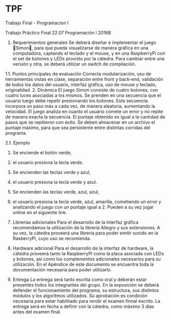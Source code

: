 # TPF

Trabajo Final - Programacion I

Trabajo Práctico Final 22.07 Programación I 2016B

1. Requerimientos generales
Se deberá diseñar e implementar el juego Simon, para que pueda visualizarse de manera gráfica en una computadora, captando el teclado y el mouse, y en una RaspberryPi con el set de
botones y LEDs provisto por la cátedra. Para cambiar entre una versión y otra, se deberá utilizar un switch de compilación.

1.1. Puntos principales de evaluación
Correcta modularización, uso de herramientas vistas en clase, separación entre front y back-end, validación de todos los datos del usuario,
interfaz gráfica, uso de mouse y teclado, originalidad.
2. Dinámica
El juego Simon consiste de cuatro botones, con cuatro luces asociadas a los mismos. Se prenden en una secuencia que el usuario luego debe repetir presionando los botones. Esta secuencia
incorpora un paso más a cada vez, de manera aleatoria, aumentando la velocidad. El juego analiza en cuanto el usuario comete un error y no repite de manera exacta la secuencia. El puntaje obtenido es igual a la cantidad de pasos que se repitieron con éxito.
Se deben almacenar en un archivo el puntaje máximo, para que sea persistente entre distintas corridas del programa.

2.1. Ejemplo
1. Se enciende el botón verde,
2. el usuario presiona la tecla verde.
3. Se encienden las teclas verde y azul,
4. el usuario presiona la tecla verde y azul.
5. Se encienden las teclas verde, azul, azul,
6. el usuario presiona la tecla verde, azul, amarilla, cometiendo un error y analizando el juego con un puntaje igual a 2.
Pueden a su vez jugar online en el siguiente link.

3. Librerías adicionales
Para el desarrollo de la interfaz gráfica recomendamos la utilización de la librería Allegro y sus extensiones. A su vez, la cátedra proveerá una librería para poder emitir sonido en la RasberryPi, cuyo uso se recomienda.

4. Hardware adicional
Para el desarrollo de la interfaz de hardware, la cátedra proveerá tanto la RaspberryPi como la placa asociada con LEDs y botones, así como los complementos adicionales necesarios para su
utilización. En el Apéndice de este documento se encuentra toda la documentación necesaria para poder utilizarlo.

5. Entrega
La entrega será tanto escrita como oral y deberán estar presentes todos los integrantes del grupo.
En la exposición se deberá defender el funcionamiento del programa, su estructura, sus distintos
módulos y los algoritmos utilizados.
Su aprobación es condición necesaria para estar habilitado para rendir el examen finnal escrito.
La entrega será en fecha a definir con la cátedra, como máximo 3 días antes del examen final.
